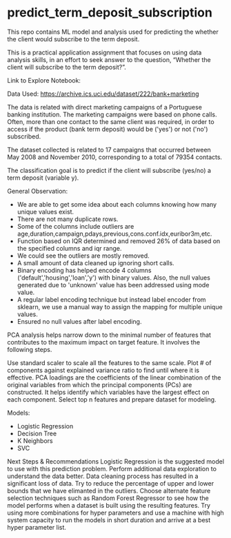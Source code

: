 # predict_term_deposit_subscription
This repo contains ML model and analysis used for predicting the whether the client would subscribe to the term deposit.

This is a practical application assignment that focuses on using data analysis skills, in an effort to seek answer to the question, “Whether the client will subscribe to the term deposit?”.

Link to Explore Notebook: 

Data Used: https://archive.ics.uci.edu/dataset/222/bank+marketing

The data is related with direct marketing campaigns of a Portuguese banking institution. The marketing campaigns were based on phone calls. Often, more than one contact to the same client was required, in order to access if the product (bank term deposit) would be ('yes') or not ('no') subscribed.

The dataset collected is related to 17 campaigns that occurred between May 2008 and November 2010, corresponding to a total of 79354 contacts.

The classification goal is to predict if the client will subscribe (yes/no) a term deposit (variable y).

General Observation:

- We are able to get some idea about each columns knowing how many unique values exist.
- There are not many duplicate rows.
- Some of the columns include outliers are age,duration,campaign,pdays,previous,cons.conf.idx,euribor3m,etc.
- Function based on IQR determined and removed 26% of data based on the specified columns and iqr range.
- We could see the outliers are mostly removed.
- A small amount of data cleaned up ignoring short calls.
- Binary encoding has helped encode 4 columns ('default','housing','loan','y') with binary values. Also, the null values generated due to 'unknown' value has been addressed using mode value.
- A regular label encoding technique but instead label encoder from sklearn, we use a manual way to assign the mapping for multiple unique values.
- Ensured no null values after label encoding.

PCA analysis helps narrow down to the minimal number of features that contributes to the maximum impact on target feature. It involves the following steps.

Use standard scaler to scale all the features to the same scale.
Plot # of components against explained variance ratio to find until where it is effective.
PCA loadings are the coefficients of the linear combination of the original variables from which the principal components (PCs) are constructed. It helps identify which variables have the largest effect on each component.
Select top n features and prepare dataset for modeling.

Models:
- Logistic Regression
- Decision Tree
- K Neighbors
- SVC

Next Steps & Recommendations
Logistic Regression is the suggested model to use with this prediction problem.
Perform additional data exploration to understand the data better.
Data cleaning process has resulted in a significant loss of data. Try to reduce the percentage of upper and lower bounds that we have elimanted in the outliers.
Choose alternate feature selection techniques such as Random Forest Regressor to see how the model performs when a dataset is built using the resulting features.
Try using more combinations for hyper parameters and use a machine with high system capacity to run the models in short duration and arrive at a best hyper parameter list.

